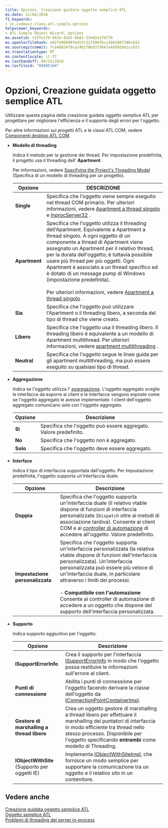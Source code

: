 ```yaml
---
title: Opzioni, Creazione guidata oggetto semplice ATL
ms.date: 11/04/2016
f1_keywords:
- vc.codewiz.class.atl.simple.options
helpviewer_keywords:
- ATL Simple Object Wizard, options
ms.assetid: 125fe179-942d-4181-8b82-33e92e1fd779
ms.openlocfilehash: e92f4909907645fc317590fbcc3601887346c642
ms.sourcegitcommit: fcb48824f9ca24b1f8bd37d647a4d592de1cc925
ms.translationtype: MT
ms.contentlocale: it-IT
ms.lasthandoff: 08/15/2019
ms.locfileid: "69495164"
---
```

# <a name="options-atl-simple-object-wizard"></a>Opzioni, Creazione guidata oggetto semplice ATL

Utilizzare questa pagina della creazione guidata oggetto semplice ATL per progettare per migliorare l'efficienza e il supporto degli errori per l'oggetto.

Per altre informazioni sui progetti ATL e le classi ATL COM, vedere [Componenti desktop ATL COM](../../atl/atl-com-desktop-components.md).

- **Modello di threading**

   Indica il metodo per la gestione dei thread. Per impostazione predefinita, il progetto usa il threading dell' **Apartment** .

   Per informazioni, vedere [Specifying the Project's Threading Model](../../atl/specifying-the-threading-model-for-a-project-atl.md) (Specifica di un modello di threading per un progetto).

   |Opzione|DESCRIZIONE|
   |------------|-----------------|
   |**Single**|Specifica che l'oggetto viene sempre eseguito nel thread COM primario. Per ulteriori informazioni, vedere [Apartment a thread singolo](/windows/win32/com/single-threaded-apartments) e [InprocServer32](/windows/win32/com/inprocserver32) .|
   |**Apartment**|Specifica che l'oggetto utilizza il threading dell'Apartment. Equivalente a Apartment a thread singolo. A ogni oggetto di un componente a thread di Apartment viene assegnato un Apartment per il relativo thread, per la durata dell'oggetto; è tuttavia possibile usare più thread per più oggetti. Ogni Apartment è associato a un thread specifico ed è dotato di un message pump di Windows (impostazione predefinita).<br /><br /> Per ulteriori informazioni, vedere [Apartment a thread singolo](/windows/win32/com/single-threaded-apartments) .|
   |**Sia**|Specifica che l'oggetto può utilizzare l'Apartment o il threading libero, a seconda del tipo di thread che viene creato.|
   |**Libero**|Specifica che l'oggetto usa il threading libero. Il threading libero è equivalente a un modello di Apartment multithread. Per ulteriori informazioni, vedere [apartment multithreading](/windows/win32/com/multithreaded-apartments) .|
   |**Neutral**|Specifica che l'oggetto segue le linee guida per gli apartment multithreading, ma può essere eseguito su qualsiasi tipo di thread.|

- **Aggregazione**

   Indica se l'oggetto utilizza l' [aggregazione](/windows/win32/com/aggregation). L'oggetto aggregato sceglie le interfacce da esporre ai client e le interfacce vengono esposte come se l'oggetto aggregato le avesse implementate. I client dell'oggetto aggregato comunicano solo con l'oggetto aggregato.

   |Opzione|Descrizione|
   |------------|-----------------|
   |**Sì**|Specifica che l'oggetto può essere aggregato. Valore predefinito.|
   |**No**|Specifica che l'oggetto non è aggregato.|
   |**Solo**|Specifica che l'oggetto deve essere aggregato.|

- **Interface**

   Indica il tipo di interfaccia supportata dall'oggetto. Per impostazione predefinita, l'oggetto supporta un'interfaccia duale.

   |Opzione|Descrizione|
   |------------|-----------------|
   |**Doppia**|Specifica che l'oggetto supporta un'interfaccia duale (il relativo vtable dispone di funzioni di interfaccia personalizzate `IDispatch` oltre ai metodi di associazione tardiva). Consente ai client COM e ai [controller di automazione](../../mfc/automation-clients.md) di accedere all'oggetto. Valore predefinito.|
   |**Impostazione personalizzata**|Specifica che l'oggetto supporta un'interfaccia personalizzata (la relativa vtable dispone di funzioni dell'interfaccia personalizzata). Un'interfaccia personalizzata può essere più veloce di un'interfaccia duale, in particolare attraverso i limiti dei processi.<br /><br /> - **Compatibile con l'automazione** Consente ai controller di automazione di accedere a un oggetto che dispone del supporto dell'interfaccia personalizzata.|

- **Supporto**

   Indica supporto aggiuntivo per l'oggetto.

   |Opzione|Descrizione|
   |------------|-----------------|
   |**ISupportErrorInfo**|Crea il supporto per l'interfaccia [ISupportErrorInfo](../../atl/reference/isupporterrorinfoimpl-class.md) in modo che l'oggetto possa restituire le informazioni sull'errore al client.|
   |**Punti di connessione**|Abilita i punti di connessione per l'oggetto facendo derivare la classe dell'oggetto da [IConnectionPointContainerImpl](../../atl/reference/iconnectionpointcontainerimpl-class.md).|
   |**Gestore di marshalling a thread libero**|Crea un oggetto gestore di marshalling a thread libero per effettuare il marshalling dei puntatori di interfaccia in modo efficiente tra thread nello stesso processo. Disponibile per l'oggetto specificando **entrambi** come modello di Threading.|
   |**IObjectWithSite** (Supporto per oggetti IE)|Implementa [IObjectWithSiteImpl](../../atl/reference/iobjectwithsiteimpl-class.md), che fornisce un modo semplice per supportare la comunicazione tra un oggetto e il relativo sito in un contenitore.|

## <a name="see-also"></a>Vedere anche

[Creazione guidata oggetto semplice ATL](../../atl/reference/atl-simple-object-wizard.md)<br/>
[Oggetto semplice ATL](../../atl/reference/adding-an-atl-simple-object.md)<br/>
[Problemi di threading del server in-process](/windows/win32/com/in-process-server-threading-issues)
